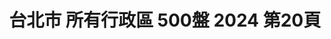 ---
title: "台北市 所有行政區 500盤 2024 第20頁"
description: "台北市 所有行政區 500盤 2024 獲獎餐廳 第20頁"
keywords:
  - 美食競賽
  - 台灣美食
  - 美食精選
datePublished: "2025-06-30"
dateModified: "2025-07-03"
city: "台北市"
district: "所有行政區"
award: "500盤"
year: "2024"
page: 20
count: 210

restaurants:
  - name: "丸滿台灣味手路菜"
    city: "台北市"
    district: "中山區"
    address: "台北市中山區林森北路353巷21號"
    phone: "0225811511"
    geo: "25.057073594124688, 121.52630461889929"
    link: "台北市/中山區/丸滿台灣味手路菜"
    google_map: "https://maps.app.goo.gl/gd2DtqDxpw61WrFe9"
    footinder: "https://footinder.com.tw/%e5%8f%b0%e5%8c%97%e5%b8%82%e4%b8%ad%e5%b1%b1%e5%8d%80/362177/"
    award:
    - name: "500盤"
      year: "2024"
  - name: "AnticoForno 老烤箱義式披薩餐酒"
    city: "台北市"
    district: "大安區"
    address: "台北市大安區瑞安街141號"
    phone: "0227063322"
    geo: "25.026690137023905, 121.53963889211907"
    link: "台北市/大安區/AnticoForno_老烤箱義式披薩餐酒"
    google_map: "https://maps.app.goo.gl/15zvuB6LQFCeYGE89"
    footinder: "https://footinder.com.tw/%E5%8F%B0%E5%8C%97%E5%B8%82%E5%A4%A7%E5%AE%89%E5%8D%80/32335/"
    award:
    - name: "500盤"
      year: "2024"
  - name: "A CUT牛排館"
    city: "台北市"
    district: "中山區"
    address: "台北市中山區遼寧街177號2樓"
    phone: "0225710389"
    geo: "25.053122932062056, 121.5421814115792"
    link: "台北市/中山區/A_CUT牛排館"
    google_map: "https://maps.app.goo.gl/4gUzPGhf5zCV9BVr7"
    footinder: "https://footinder.com.tw/%E5%8F%B0%E5%8C%97%E5%B8%82%E4%B8%AD%E5%B1%B1%E5%8D%80/32439/"
    award:
    - name: "500盤"
      year: "2024"
  - name: "A.B HOUSE義式私房料理"
    city: "台北市"
    district: "大安區"
    address: "台北市大安區潮州街188號"
    phone: ""
    geo: "25.028261388389684, 121.53024463876285"
    link: "台北市/大安區/A.B_HOUSE義式私房料理"
    google_map: "https://maps.app.goo.gl/eEy1HxtUtyUVLkCk7"
    footinder: "https://footinder.com.tw/%E5%8F%B0%E5%8C%97%E5%B8%82%E5%A4%A7%E5%AE%89%E5%8D%80/35531/"
    award:
    - name: "500盤"
      year: "2024"
  - name: "AKIN 君尹"
    city: "台北市"
    district: "中山區"
    address: "台北市中山區建國北路一段92巷8號"
    phone: "0225091070"
    geo: "25.049995899619102, 121.53552306787505"
    link: "台北市/中山區/AKIN_君尹"
    google_map: "https://maps.app.goo.gl/rEsG2E6YAG1oYkq78"
    footinder: "https://footinder.com.tw/%e5%8f%b0%e5%8c%97%e5%b8%82%e4%b8%ad%e5%b1%b1%e5%8d%80/362191/"
    award:
    - name: "500盤"
      year: "2024"
  - name: "BURGER OUT"
    city: "台北市"
    district: "信義區"
    address: "台北市信義區忠孝東路四段553巷22弄2號"
    phone: "0227566860"
    geo: "25.043165741931137, 121.5630643935445"
    link: "台北市/信義區/BURGER_OUT"
    google_map: "https://maps.app.goo.gl/ARbMSjrkXdAK9tds8"
    footinder: "https://footinder.com.tw/%E5%8F%B0%E5%8C%97%E5%B8%82%E4%BF%A1%E7%BE%A9%E5%8D%80/36899/"
    award:
    - name: "500盤"
      year: "2024"
  - name: "Cantine Marais|瑪黑餐酒敦南店"
    city: "台北市"
    district: "松山區"
    address: "台北市松山區八德路三段8巷36號1F"
    phone: "0227221987"
    geo: "25.045858518417187, 121.54962488002633"
    link: "台北市/松山區/Cantine_Marais_瑪黑餐酒敦南店"
    google_map: "https://maps.app.goo.gl/TBUyiyoF8ZF3iFQq9"
    footinder: "https://footinder.com.tw/%E5%8F%B0%E5%8C%97%E5%B8%82%E6%9D%BE%E5%B1%B1%E5%8D%80/8652/"
    award:
    - name: "500盤"
      year: "2024"
  - name: "Chale Tacos Taipei 墨西哥餐廳"
    city: "台北市"
    district: "大安區"
    address: "台北市大安區敦化南路一段190巷16號"
    phone: "0909220929"
    geo: "25.042533694210622, 121.54763675553635"
    link: "台北市/大安區/Chale_Tacos_Taipei_墨西哥餐廳"
    google_map: "https://maps.app.goo.gl/9bcBgnnj88q1Zrch7"
    footinder: "https://footinder.com.tw/%e5%8f%b0%e5%8c%97%e5%b8%82%e5%a4%a7%e5%ae%89%e5%8d%80/362193/"
    award:
    - name: "500盤"
      year: "2024"
  - name: "chateau zoe 酒窖餐廳"
    city: "台北市"
    district: "信義區"
    address: "台北市信義區逸仙路32巷7號1樓"
    phone: "0287869663"
    geo: "25.039898005940966, 121.56227833400445"
    link: "台北市/信義區/chateau_zoe_酒窖餐廳"
    google_map: "https://maps.app.goo.gl/Hejkibae3ndWnC6U7"
    footinder: "https://footinder.com.tw/%E5%8F%B0%E5%8C%97%E5%B8%82%E4%BF%A1%E7%BE%A9%E5%8D%80/9034/"
    award:
    - name: "500盤"
      year: "2024"
---